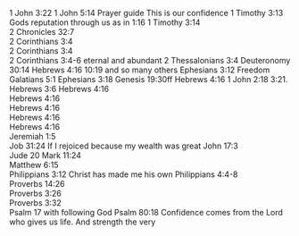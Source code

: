 1 John 3:22	
1 John 5:14	Prayer guide This is our confidence
1 Timothy 3:13	Gods reputation through us as in 1:16
1 Timothy 3:14	
2 Chronicles 32:7	
2 Corinthians 3:4	
2 Corinthians 3:4	
2 Corinthians 3:4-6	eternal and abundant
2 Thessalonians 3:4	
Deuteronomy 30:14	Hebrews 4:16 10:19 and so many others
Ephesians 3:12	Freedom Galatians 5:1 Ephesians 3:18
Genesis 19:30ff	
Hebrews 4:16	1 John 2:18 3:21.  Hebrews 3:6
Hebrews 4:16	
Hebrews 4:16	
Hebrews 4:16	
Hebrews 4:16	
Hebrews 4:16	
Jeremiah 1:5	
Job 31:24	If I rejoiced because my wealth was great
John 17:3	
Jude 20	
Mark 11:24	
Matthew 6:15	
Philippians 3:12	Christ has made me his own
Philippians 4:4-8	
Proverbs 14:26	
Proverbs 3:26	
Proverbs 3:32	
Psalm 17	with following God
Psalm 80:18	Confidence comes from the Lord who gives us life. And strength the very
